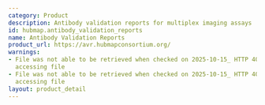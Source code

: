```yaml
---
category: Product
description: Antibody validation reports for multiplex imaging assays
id: hubmap.antibody_validation_reports
name: Antibody Validation Reports
product_url: https://avr.hubmapconsortium.org/
warnings:
- File was not able to be retrieved when checked on 2025-10-15_ HTTP 401 error when
  accessing file
- File was not able to be retrieved when checked on 2025-10-15_ HTTP 401 error when
  accessing file
layout: product_detail
---
```

